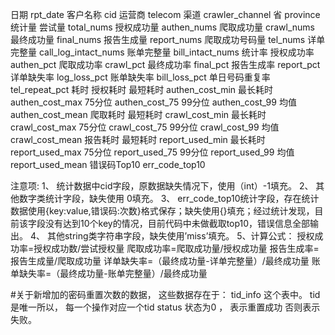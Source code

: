 日期	rpt_date
客户名称 cid
运营商	telecom
渠道	crawler_channel
省	province
统计量
尝试量	total_nums
授权成功量	authen_nums
爬取成功量	crawl_nums
最终成功量	final_nums
报告生成量	report_nums
爬取成功号码量	tel_nums
详单完整量	call_log_intact_nums
账单完整量	bill_intact_nums
统计率
授权成功率	authen_pct
爬取成功率	crawl_pct
最终成功率	final_pct
报告生成率	report_pct
详单缺失率	log_loss_pct
账单缺失率	bill_loss_pct
单日号码重复率	tel_repeat_pct
耗时
授权耗时
最短耗时	authen_cost_min
最长耗时	authen_cost_max
75分位	authen_cost_75
99分位	authen_cost_99
均值	authen_cost_mean
爬取耗时
最短耗时	crawl_cost_min
最长耗时	crawl_cost_max
75分位	crawl_cost_75
99分位	crawl_cost_99
均值	crawl_cost_mean
报告耗时
最短耗时  report_used_min
最长耗时  report_used_max
75分位  report_used_75
99分位 report_used_99
均值    report_used_mean
错误码Top10   err_code_top10

注意项:
1、	统计数据中cid字段，原数据缺失情况下，使用（int）-1填充。
2、	其他数字类统计字段，缺失使用 0填充。
3、	err_code_top10统计字段，存在统计数据使用{key:value,错误码:次数}格式保存；缺失使用{}填充；经过统计发现，目前该字段没有达到10个key的情况，目前代码中未做截取top10，错误信息全部输出。
4、	其他string类字符串字段，缺失使用’miss’填充。
5、计算公式：
授权成功率=授权成功数/尝试授权量
爬取成功率=爬取成功量/授权成功量
报告生成率=报告生成量/爬取成功量
详单缺失率=（最终成功量-详单完整量）/最终成功量
账单缺失率=（最终成功量-账单完整量）/最终成功量

#关于新增加的密码重置次数的数据， 这些数据存在于：
tid_info 这个表中。
tid 是唯一所以， 每一个操作对应一个tid
status 状态为0 ， 表示重置成功 否则表示失败。
